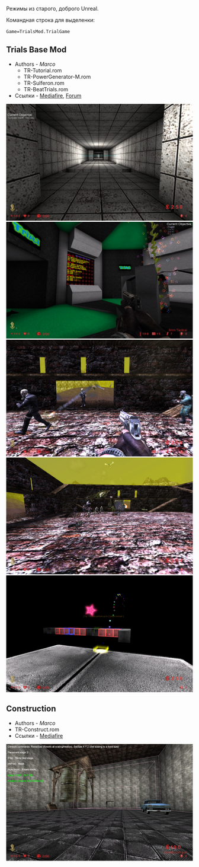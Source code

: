 Режимы из старого, доброго Unreal.

Командная строка для выделенки:

```clike
Game=TrialsMod.TrialGame
```

## Trials Base Mod

* Authors - *Marco*
  * TR-Tutorial.rom
  * TR-PowerGenerator-M.rom
  * TR-Sulferon.rom
  * TR-BeatTrials.rom
* Ссылки - [Mediafire](<https://www.mediafire.com/file/hd5eo4e233afbew/TrialsMod_Full.zip/file>), [Forum](<https://forums.tripwireinteractive.com/index.php?threads/gametype-trials-mod.103311/>)

![IMG](./_images/tr_Tutorial.jpeg ':size=300')
![IMG](./_images/tr_PowerGenerator.jpeg ':size=300')
![IMG](./_images/tr_Sulferon1.jpeg ':size=300')
![IMG](./_images/tr_Sulferon2.jpeg ':size=300')
![IMG](./_images/tr_BeatTrials.jpeg ':size=300')

## Construction

* Authors - *Marco*
* TR-Construct.rom
* Ссылки - [Mediafire](<https://www.mediafire.com/file/0sd9yz4v7wxibwz/TR-Construct.zip/file>)

![IMG](./_images/tr_Construct.jpeg ':size=300')
